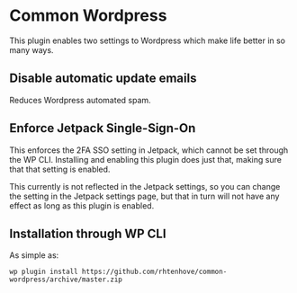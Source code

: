 # Common Wordpress 

This plugin enables two settings to Wordpress which make life better in so many ways.

## Disable automatic update emails

Reduces Wordpress automated spam.

## Enforce Jetpack Single-Sign-On

This enforces the 2FA SSO setting in Jetpack, which cannot be set through the WP CLI.
Installing and enabling this plugin does just that, making sure that that setting is enabled.

This currently is not reflected in the Jetpack settings, so you can change the setting in
the Jetpack settings page, but that in turn will not have any effect as long as this plugin is enabled.

## Installation through WP CLI

As simple as:
```shell script
wp plugin install https://github.com/rhtenhove/common-wordpress/archive/master.zip
```
